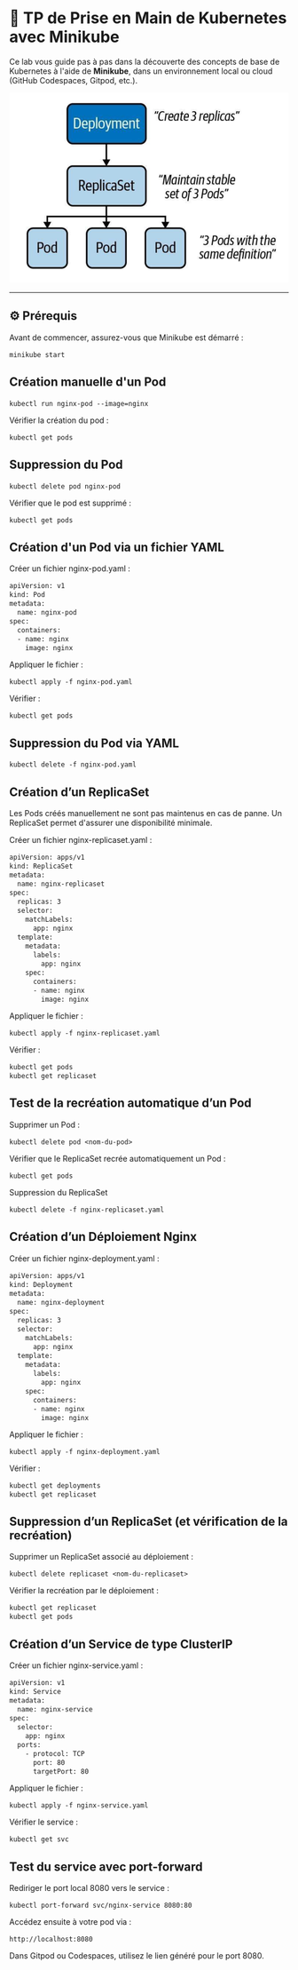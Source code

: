 # 🧪 TP de Prise en Main de Kubernetes avec Minikube

Ce lab vous guide pas à pas dans la découverte des concepts de base de Kubernetes à l'aide de **Minikube**, dans un environnement local ou cloud (GitHub Codespaces, Gitpod, etc.).

![Texte alternatif](./images/kube.png)

---

## ⚙️ Prérequis

Avant de commencer, assurez-vous que Minikube est démarré :

```
minikube start
```
## Création manuelle d'un Pod
```
kubectl run nginx-pod --image=nginx
```
Vérifier la création du pod :
```
kubectl get pods
```
## Suppression du Pod
```
kubectl delete pod nginx-pod
```
Vérifier que le pod est supprimé :
```
kubectl get pods
```
## Création d'un Pod via un fichier YAML
Créer un fichier nginx-pod.yaml :
```
apiVersion: v1
kind: Pod
metadata:
  name: nginx-pod
spec:
  containers:
  - name: nginx
    image: nginx
```
Appliquer le fichier :
```
kubectl apply -f nginx-pod.yaml
```
Vérifier :
```
kubectl get pods
```
## Suppression du Pod via YAML
```
kubectl delete -f nginx-pod.yaml
```
## Création d’un ReplicaSet
Les Pods créés manuellement ne sont pas maintenus en cas de panne.
Un ReplicaSet permet d'assurer une disponibilité minimale.

Créer un fichier nginx-replicaset.yaml :
```
apiVersion: apps/v1
kind: ReplicaSet
metadata:
  name: nginx-replicaset
spec:
  replicas: 3
  selector:
    matchLabels:
      app: nginx
  template:
    metadata:
      labels:
        app: nginx
    spec:
      containers:
      - name: nginx
        image: nginx
```
Appliquer le fichier :
```
kubectl apply -f nginx-replicaset.yaml
```
Vérifier :
```
kubectl get pods
kubectl get replicaset
```
## Test de la recréation automatique d’un Pod
Supprimer un Pod :
```
kubectl delete pod <nom-du-pod>
```
Vérifier que le ReplicaSet recrée automatiquement un Pod :
```
kubectl get pods
```
Suppression du ReplicaSet
```
kubectl delete -f nginx-replicaset.yaml
```
## Création d’un Déploiement Nginx
Créer un fichier nginx-deployment.yaml :
```
apiVersion: apps/v1
kind: Deployment
metadata:
  name: nginx-deployment
spec:
  replicas: 3
  selector:
    matchLabels:
      app: nginx
  template:
    metadata:
      labels:
        app: nginx
    spec:
      containers:
      - name: nginx
        image: nginx
```
Appliquer le fichier :
```
kubectl apply -f nginx-deployment.yaml
```
Vérifier :
```
kubectl get deployments
kubectl get replicaset
```
## Suppression d’un ReplicaSet (et vérification de la recréation)
Supprimer un ReplicaSet associé au déploiement :
```
kubectl delete replicaset <nom-du-replicaset>
```
Vérifier la recréation par le déploiement :
```
kubectl get replicaset
kubectl get pods
```
## Création d’un Service de type ClusterIP
Créer un fichier nginx-service.yaml :
```
apiVersion: v1
kind: Service
metadata:
  name: nginx-service
spec:
  selector:
    app: nginx
  ports:
    - protocol: TCP
      port: 80
      targetPort: 80
```
Appliquer le fichier :
```
kubectl apply -f nginx-service.yaml
```
Vérifier le service :
```
kubectl get svc
```
## Test du service avec port-forward
Rediriger le port local 8080 vers le service :
```
kubectl port-forward svc/nginx-service 8080:80
```
Accédez ensuite à votre pod via :
```
http://localhost:8080
```
Dans Gitpod ou Codespaces, utilisez le lien généré pour le port 8080.





